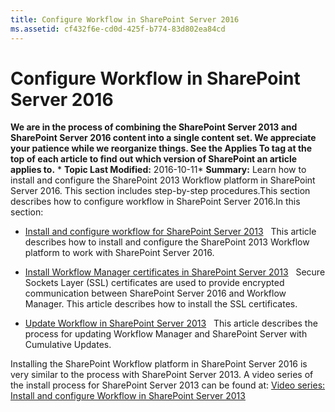 ```yaml
---
title: Configure Workflow in SharePoint Server 2016
ms.assetid: cf432f6e-cd0d-425f-b774-83d802ea84cd
---
```



# Configure Workflow in SharePoint Server 2016
 **We are in the process of combining the SharePoint Server 2013 and SharePoint Server 2016 content into a single content set. We appreciate your patience while we reorganize things. See the Applies To tag at the top of each article to find out which version of SharePoint an article applies to.** * **Topic Last Modified:** 2016-10-11* **Summary:** Learn how to install and configure the SharePoint 2013 Workflow platform in SharePoint Server 2016. This section includes step-by-step procedures.This section describes how to configure workflow in SharePoint Server 2016.In this section:
-  [Install and configure workflow for SharePoint Server 2013](html/install-and-configure-workflow-for-sharepoint-server-2013.md)   This article describes how to install and configure the SharePoint 2013 Workflow platform to work with SharePoint Server 2016.
    
  
-  [Install Workflow Manager certificates in SharePoint Server 2013](html/install-workflow-manager-certificates-in-sharepoint-server-2013.md)   Secure Sockets Layer (SSL) certificates are used to provide encrypted communication between SharePoint Server 2016 and Workflow Manager. This article describes how to install the SSL certificates.
    
  
-  [Update Workflow in SharePoint Server 2013](html/update-workflow-in-sharepoint-server-2013.md)   This article describes the process for updating Workflow Manager and SharePoint Server with Cumulative Updates.
    
  
Installing the SharePoint Workflow platform in SharePoint Server 2016 is very similar to the process with SharePoint Server 2013. A video series of the install process for SharePoint Server 2013 can be found at:  [Video series: Install and configure Workflow in SharePoint Server 2013](html/video-series-install-and-configure-workflow-in-sharepoint-server-2013.md)
